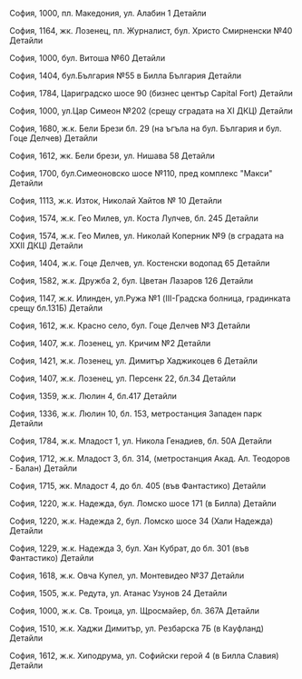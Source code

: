 София, 1000, пл. Македония, ул. Алабин 1
Детайли

София, 1164, жк. Лозенец, пл. Журналист, бул. Христо Смирненски №40
Детайли

София, 1000, бул. Витоша №60
Детайли

София, 1404, бул.България №55 в Билла България
Детайли

София, 1784, Цариградско шосе 90 (бизнес център Capital Fort)
Детайли

София, 1000, ул.Цар Симеон №202 (срещу сградата на XI ДКЦ)
Детайли

София, 1680, ж.к. Бели Брези бл. 29 (на ъгъла на бул. България и бул. Гоце Делчев)
Детайли

София, 1612, жк. Бели брези, ул. Нишава 58
Детайли

София, 1700, бул.Симеоновско шосе №110, пред комплекс "Макси"
Детайли

София, 1113, ж.к. Изток, Николай Хайтов № 10
Детайли

София, 1574, ж.к. Гео Милев, ул. Коста Лулчев, бл. 245
Детайли

София, 1574, ж.к. Гео Милев, ул. Николай Коперник №9 (в сградата на XXII ДКЦ)
Детайли

София, 1404, ж.к. Гоце Делчев, ул. Костенски водопад 65
Детайли

София, 1582, ж.к. Дружба 2, бул. Цветан Лазаров 126
Детайли

София, 1147, ж.к. Илинден, ул.Ружа №1 (III-Градска болница, градинката срещу бл.131Б)
Детайли

София, 1612, ж.к. Красно село, бул. Гоце Делчев №3
Детайли

София, 1407, ж.к. Лозенец, ул. Кричим №2
Детайли

София, 1421, ж.к. Лозенец, ул. Димитър Хаджикоцев 6
Детайли

София, 1407, ж.к. Лозенец, ул. Персенк 22, бл.34
Детайли

София, 1359, ж.к. Люлин 4, бл.417
Детайли

София, 1336, ж.к. Люлин 10, бл. 153, метростанция Западен парк
Детайли

София, 1784, ж.к. Младост 1, ул. Никола Генадиев, бл. 50А
Детайли

София, 1712, ж.к. Младост 3, бл. 314, (метростанция Акад. Ал. Теодоров - Балан)
Детайли

София, 1715, жк. Младост 4, до бл. 405 (във Фантастико)
Детайли

София, 1220, ж.к. Надежда, бул. Ломско шосе 171 (в Билла)
Детайли

София, 1220, ж.к. Надежда 2, бул. Ломско шосе 34 (Хали Надежда)
Детайли

София, 1229, ж.к. Надежда 3, бул. Хан Кубрат, до бл. 301 (във Фантастико)
Детайли

София, 1618, ж.к. Овча Купел, ул. Монтевидео №37
Детайли

София, 1505, ж.к. Редута, ул. Атанас Узунов 24
Детайли

София, 1000, ж.к. Св. Троица, ул. Щросмайер, бл. 367А
Детайли

София, 1510, ж.к. Хаджи Димитър, ул. Резбарска 7Б (в Кауфланд)
Детайли

София, 1612, ж.к. Хиподрума, ул. Софийски герой 4 (в Билла Славия)
Детайли

